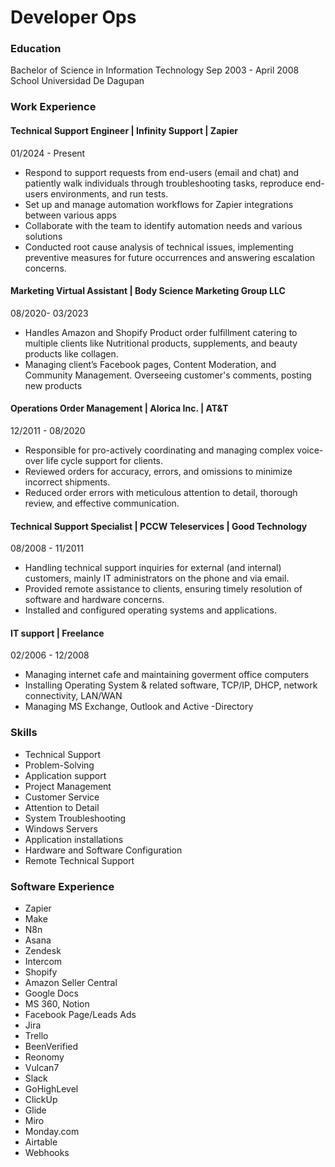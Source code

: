 # Developer Ops

### Education
Bachelor of Science in Information Technology  Sep 2003 - April  2008
School Universidad De Dagupan

### Work Experience

#### Technical Support Engineer | Infinity Support | Zapier
01/2024 - Present
- Respond to support requests from end-users (email and chat) and patiently walk individuals through troubleshooting tasks, reproduce end-users environments, and run tests.
- Set up and manage automation workflows for Zapier integrations between various apps
- Collaborate with the team to identify automation needs and various solutions
- Conducted root cause analysis of technical issues, implementing preventive measures for future occurrences and answering escalation concerns.

#### Marketing Virtual Assistant | Body Science Marketing Group LLC
08/2020- 03/2023
- Handles Amazon and Shopify Product order fulfillment catering to multiple clients like Nutritional products, supplements, and beauty products like collagen.
- Managing client’s Facebook pages, Content Moderation, and Community Management. Overseeing customer's comments, posting new products

#### Operations Order Management | Alorica Inc. | AT&T
12/2011 - 08/2020
- Responsible for pro-actively coordinating and managing complex voice-over life cycle support for clients.
- Reviewed orders for accuracy, errors, and omissions to minimize incorrect shipments.
- Reduced order errors with meticulous attention to detail, thorough review, and effective communication.

#### Technical Support Specialist | PCCW Teleservices | Good Technology
08/2008 - 11/2011
- Handling technical support inquiries for external (and internal) customers, mainly IT administrators on the phone and via email.
- Provided remote assistance to clients, ensuring timely resolution of software and hardware concerns.
- Installed and configured operating systems and applications.

#### IT support  | Freelance
02/2006 - 12/2008
- Managing internet cafe and maintaining goverment office computers
- Installing Operating System & related software, TCP/IP, DHCP, network connectivity, LAN/WAN
- Managing MS Exchange, Outlook and Active -Directory

### Skills
- Technical Support
- Problem-Solving
- Application support
- Project Management
- Customer Service
- Attention to Detail
- System Troubleshooting
- Windows Servers
- Application installations
- Hardware and Software Configuration
- Remote Technical Support

### Software Experience
- Zapier
- Make
- N8n
- Asana
- Zendesk
- Intercom
- Shopify
- Amazon Seller Central
- Google Docs
- MS 360, Notion
- Facebook Page/Leads Ads
- Jira
- Trello
- BeenVerified
- Reonomy
- Vulcan7
- Slack
- GoHighLevel
- ClickUp
- Glide
- Miro
- Monday.com
- Airtable
- Webhooks
